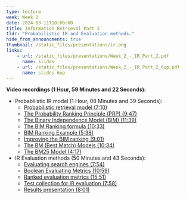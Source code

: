 ```yaml
---
type: lecture
week: Week 2
date: 2024-03-11T10:00:00
title: Information Retrieval Part 2
tldr: "Probabilistic IR and Evaluation methods."
hide_from_announcments: true
thumbnail: /static_files/presentations/ir.png
links: 
    - url: /static_files/presentations/Week_2_-_IR_Part_2.pdf
      name: slides
    - url: /static_files/presentations/Week_2_-_IR_Part_2_6up.pdf
      name: slides 6up
---
```

**Video recordings (1 Hour, 59 Minutes and 22 Seconds):**
- Probabilistic IR model (1 Hour, 08 Minutes and 39 Seconds):
    - [Probabilistic retrieval model (7:10)](https://youtu.be/W4zvif4mOC4)
    - [The Probability Ranking Principle (PRP) (9:47)](https://youtu.be/WvAm4N8ePXM)
    - [The Binary Independence Model (BIM) (11:39)](https://youtu.be/4bssGll5Smc)
    - [The BIM Ranking formula (10:33)](https://youtu.be/Pm1xkRruZyk)
    - [BIM Ranking Example (5:38)](https://youtu.be/lpp2u9bfRqc)
    - [Improving the BIM ranking (9:01)](https://youtu.be/KKfNs06YGH4)
    - [The BM (Best Match) Models (10:34)](https://youtu.be/FfYUeIxXqSg)
    - [The BM25 Model (4:17)](https://youtu.be/1Xh36b0HDeo)
- IR Evaluation methods (50 Minutes and 43 Seconds): 
    - [Evaluating search engines (7:54)](https://youtu.be/yGwyxoLtwCQ)
    - [Boolean Evaluating Metrics (10:59)](https://youtu.be/7HOU6PwLqIU)
    - [Ranked evaluation metrics (15:51)](https://youtu.be/5Dshev4cKuQ)
    - [Test collection for IR evaluation (7:58)](https://youtu.be/oyt6_YOeErY)
    - [Results presentation (8:01)](https://youtu.be/no3CGzGNhU4)
